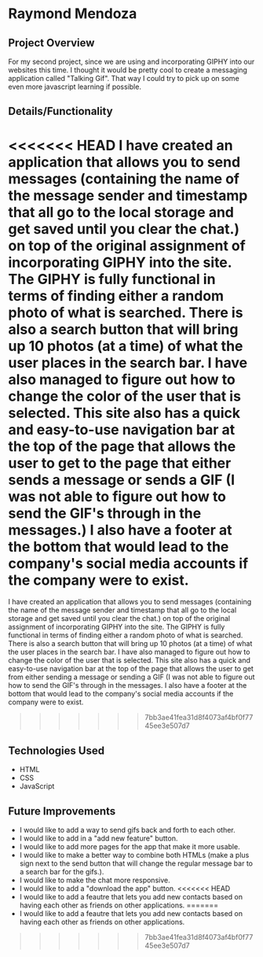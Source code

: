 # Raymond Mendoza
## Project Overview
For my second project, since we are using and incorporating GIPHY into our websites this time. I thought it would be pretty cool to create a messaging application called "Talking Gif". That way I could try to pick up on some even more javascript learning if possible.
## Details/Functionality
<<<<<<< HEAD
I have created an application that allows you to send messages (containing the name of the message sender and timestamp that all go to the local storage and get saved until you clear the chat.) on top of the original assignment of incorporating GIPHY into the site. The GIPHY is fully functional in terms of finding either a random photo of what is searched. There is also a search button that will bring up 10 photos (at a time) of what the user places in the search bar. I have also managed to figure out how to change the color of the user that is selected. This site also has a quick and easy-to-use navigation bar at the top of the page that allows the user to get to the page that either sends a message or sends a GIF (I was not able to figure out how to send the GIF's through in the messages.) I also have a footer at the bottom that would lead to the company's social media accounts if the company were to exist.
=======
I have created an application that allows you to send messages (containing the name of the message sender and timestamp that all go to the local storage and get saved until you clear the chat.) on top of the original assignment of incorporating GIPHY into the site. The GIPHY is fully functional in terms of finding either a random photo of what is searched. There is also a search button that will bring up 10 photos (at a time) of what the user places in the search bar. I have also managed to figure out how to change the color of the user that is selected. This site also has a quick and easy-to-use navigation bar at the top of the page that allows the user to get from either sending a message or sending a GIF (I was not able to figure out how to send the GIF's through in the messages. I also have a footer at the bottom that would lead to the company's social media accounts if the company were to exist.
>>>>>>> 7bb3ae41fea31d8f4073af4bf0f7745ee3e507d7
## Technologies Used
* HTML
* CSS
* JavaScript
## Future Improvements
* I would like to add a way to send gifs back and forth to each other.
* I would like to add in a "add new feature" button.
* I would like to add more pages for the app that make it more usable.
* I would like to make a better way to combine both HTMLs (make a plus sign next to the send button that will change the regular message bar to a search bar for the gifs.).
* I would like to make the chat more responsive.
* I would like to add a "download the app" button.
<<<<<<< HEAD
* I would like to add a feautre that lets you add new contacts based on having each other as friends on other applications.
=======
* I would like to add a feautre that lets you add new contacts based on having each other as friends on other applications.
>>>>>>> 7bb3ae41fea31d8f4073af4bf0f7745ee3e507d7
